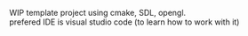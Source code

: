 WIP template project using cmake, SDL, opengl.  
prefered IDE is visual studio code (to learn how to work with it) 
